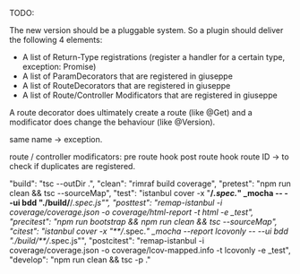 TODO:

The new version should be a pluggable system. So a plugin should deliver the following 4 elements:

- A list of Return-Type registrations (register a handler for a certain type, exception: Promise)
- A list of ParamDecorators that are registered in giuseppe
- A list of RouteDecorators that are registered in giuseppe
- A list of Route/Controller Modificators that are registered in giuseppe

A route decorator does ultimately create a route (like @Get) and a modificator does change the behaviour
(like @Version).

same name -> exception.

route / controller modificators:
pre route hook
post route hook
route ID -> to check if duplicates are registered.


"build": "tsc --outDir .",
    "clean": "rimraf build coverage",
    "pretest": "npm run clean && tsc --sourceMap",
    "test": "istanbul cover -x \"**/*.spec.*\" _mocha -- --ui bdd \"./build/**/*.spec.js\"",
    "posttest": "remap-istanbul -i coverage/coverage.json -o coverage/html-report -t html -e _test",
    "precitest": "npm run bootstrap && npm run clean && tsc --sourceMap",
    "citest": "istanbul cover -x \"**/*.spec.*\" _mocha --report lcovonly -- --ui bdd \"./build/**/*.spec.js\"",
    "postcitest": "remap-istanbul -i coverage/coverage.json -o coverage/lcov-mapped.info -t lcovonly -e _test",
    "develop": "npm run clean && tsc -p ."
